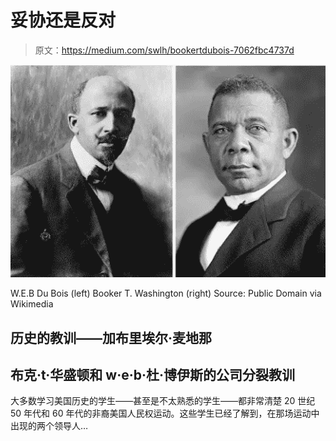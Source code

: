 # 妥协还是反对

> 原文：<https://medium.com/swlh/bookertdubois-7062fbc4737d>

![](img/942bc6ca41e072f715398f61ee58b671.png)

W.E.B Du Bois (left) Booker T. Washington (right) Source: Public Domain via Wikimedia

## 历史的教训——加布里埃尔·麦地那

## 布克·t·华盛顿和 w·e·b·杜·博伊斯的公司分裂教训

大多数学习美国历史的学生——甚至是不太熟悉的学生——都非常清楚 20 世纪 50 年代和 60 年代的非裔美国人民权运动。这些学生已经了解到，在那场运动中出现的两个领导人…